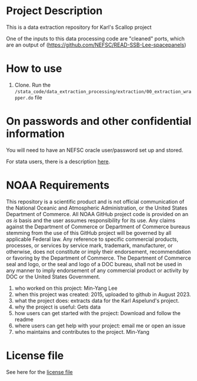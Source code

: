 # Project Description
This is a data extraction repository for Karl's Scallop project


One of the inputs to this data processing code are "cleaned" ports, which are an output of (https://github.com/NEFSC/READ-SSB-Lee-spacepanels)
# How to use
1. Clone. Run the ``/stata_code/data_extraction_processing/extraction/00_extraction_wrapper.do`` file

# On passwords and other confidential information

You will need to have an NEFSC oracle user/password set up and stored.

For stata users, there is a description [here](/documentation/project_logistics.md). 


# NOAA Requirements
This repository is a scientific product and is not official communication of the National Oceanic and Atmospheric Administration, or the United States Department of Commerce. All NOAA GitHub project code is provided on an *as is* basis and the user assumes responsibility for its use. Any claims against the Department of Commerce or Department of Commerce bureaus stemming from the use of this GitHub project will be governed by all applicable Federal law. Any reference to specific commercial products, processes, or services by service mark, trademark, manufacturer, or otherwise, does not constitute or imply their endorsement, recommendation or favoring by the Department of Commerce. The Department of Commerce seal and logo, or the seal and logo of a DOC bureau, shall not be used in any manner to imply endorsement of any commercial product or activity by DOC or the United States Government.


1. who worked on this project:  Min-Yang Lee
1. when this project was created: 2015, uploaded to github in August 2023. 
1. what the project does: extracts data for the Karl Aspelund's project.
1. why the project is useful:  Gets data 
1. how users can get started with the project: Download and follow the readme
1. where users can get help with your project:  email me or open an issue
1. who maintains and contributes to the project. Min-Yang

# License file
See here for the [license file](License.txt)
